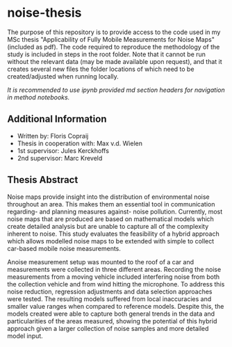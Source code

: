 # noise-thesis

The purpose of this repository is to provide access to the code used in my MSc thesis "Applicability of Fully Mobile Measurements for Noise Maps" (included as pdf). The code required to reproduce the methodology of the study is included in steps in the root folder. Note that it cannot be run without the relevant data (may be made available upon request), and that it creates several new files the folder locations of which need to be created/adjusted when running locally.

*It is recommended to use ipynb provided md section headers for navigation in method notebooks.*

## Additional Information
- Written by: Floris Copraij
- Thesis in cooperation with: Max v.d. Wielen
- 1st supervisor: Jules Kerckhoffs
- 2nd supervisor: Marc Kreveld

## Thesis Abstract
 Noise maps provide insight into the distribution of environmental noise throughout an area. This
 makes them an essential tool in communication regarding- and planning measures against- noise
 pollution. Currently, most noise maps that are produced are based on mathematical models which
 create detailed analysis but are unable to capture all of the complexity inherent to noise. This study
 evaluates the feasibility of a hybrid approach which allows modelled noise maps to be extended
 with simple to collect car-based mobile noise measurements.

 Anoise measurement setup was mounted to the roof of a car and measurements were collected in
 three different areas. Recording the noise measurements from a moving vehicle included interfering
 noise from both the collection vehicle and from wind hitting the microphone. To address this
 noise reduction, regression adjustments and data selection approaches were tested. The resulting
 models suffered from local inaccuracies and smaller value ranges when compared to reference
 models. Despite this, the models created were able to capture both general trends in the data and
 particularities of the areas measured, showing the potential of this hybrid approach given a larger
 collection of noise samples and more detailed model input.
